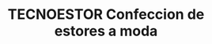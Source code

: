 ---
title: "TECNOESTOR Confeccion de estores a moda"
url: /roquetas-de-mar/tecnoestor-confeccion-de-estores-a-moda/
shop: ropa
---